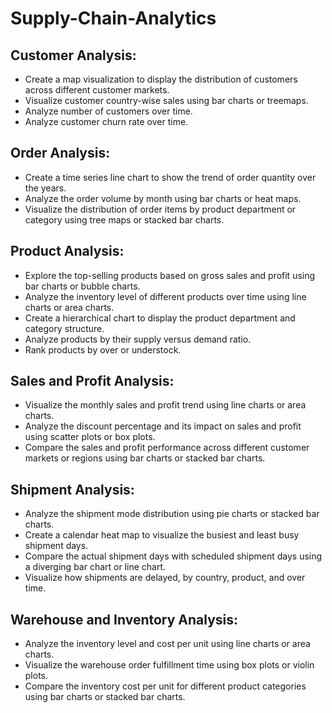 # Supply-Chain-Analytics


## Customer Analysis:

- Create a map visualization to display the distribution of customers across different customer markets.
- Visualize customer country-wise sales using bar charts or treemaps.
- Analyze number of customers over time.
- Analyze customer churn rate over time.

## Order Analysis:

- Create a time series line chart to show the trend of order quantity over the years.
- Analyze the order volume by month using bar charts or heat maps.
- Visualize the distribution of order items by product department or category using tree maps or stacked bar charts.

## Product Analysis:

- Explore the top-selling products based on gross sales and profit using bar charts or bubble charts.
- Analyze the inventory level of different products over time using line charts or area charts.
- Create a hierarchical chart to display the product department and category structure.
- Analyze products by their supply versus demand ratio.
- Rank products by over or understock.

## Sales and Profit Analysis:

- Visualize the monthly sales and profit trend using line charts or area charts.
- Analyze the discount percentage and its impact on sales and profit using scatter plots or box plots.
- Compare the sales and profit performance across different customer markets or regions using bar charts or stacked bar charts.

## Shipment Analysis:

- Analyze the shipment mode distribution using pie charts or stacked bar charts.
- Create a calendar heat map to visualize the busiest and least busy shipment days.
- Compare the actual shipment days with scheduled shipment days using a diverging bar chart or line chart.
- Visualize how shipments are delayed, by country, product, and over time.

## Warehouse and Inventory Analysis:

- Analyze the inventory level and cost per unit using line charts or area charts.
- Visualize the warehouse order fulfillment time using box plots or violin plots.
- Compare the inventory cost per unit for different product categories using bar charts or stacked bar charts.
